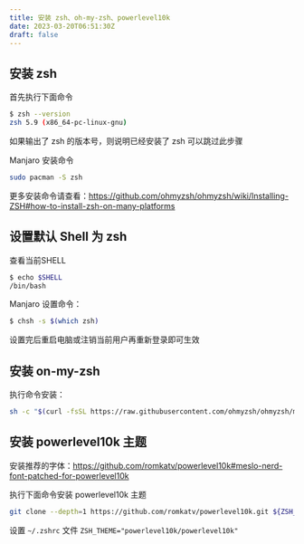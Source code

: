 ```yaml
---
title: 安装 zsh、oh-my-zsh、powerlevel10k
date: 2023-03-20T06:51:30Z
draft: false
---
```


## 安装 zsh 

首先执行下面命令

```bash
$ zsh --version                                                                            
zsh 5.9 (x86_64-pc-linux-gnu)
```
如果输出了 zsh 的版本号，则说明已经安装了 zsh 可以跳过此步骤

Manjaro 安装命令

```bash
sudo pacman -S zsh
```

更多安装命令请查看：https://github.com/ohmyzsh/ohmyzsh/wiki/Installing-ZSH#how-to-install-zsh-on-many-platforms

## 设置默认 Shell 为 zsh

查看当前SHELL

```bash
$ echo $SHELL                                                                          
/bin/bash
```
Manjaro 设置命令：

```bash
$ chsh -s $(which zsh)
```

设置完后重启电脑或注销当前用户再重新登录即可生效

## 安装 on-my-zsh

执行命令安装：

```bash
sh -c "$(curl -fsSL https://raw.githubusercontent.com/ohmyzsh/ohmyzsh/master/tools/install.sh)"
```

## 安装 powerlevel10k 主题

安装推荐的字体：https://github.com/romkatv/powerlevel10k#meslo-nerd-font-patched-for-powerlevel10k

执行下面命令安装 powerlevel10k 主题

```bash
git clone --depth=1 https://github.com/romkatv/powerlevel10k.git ${ZSH_CUSTOM:-$HOME/.oh-my-zsh/custom}/themes/powerlevel10k
```
设置 `~/.zshrc` 文件 `ZSH_THEME="powerlevel10k/powerlevel10k"`


